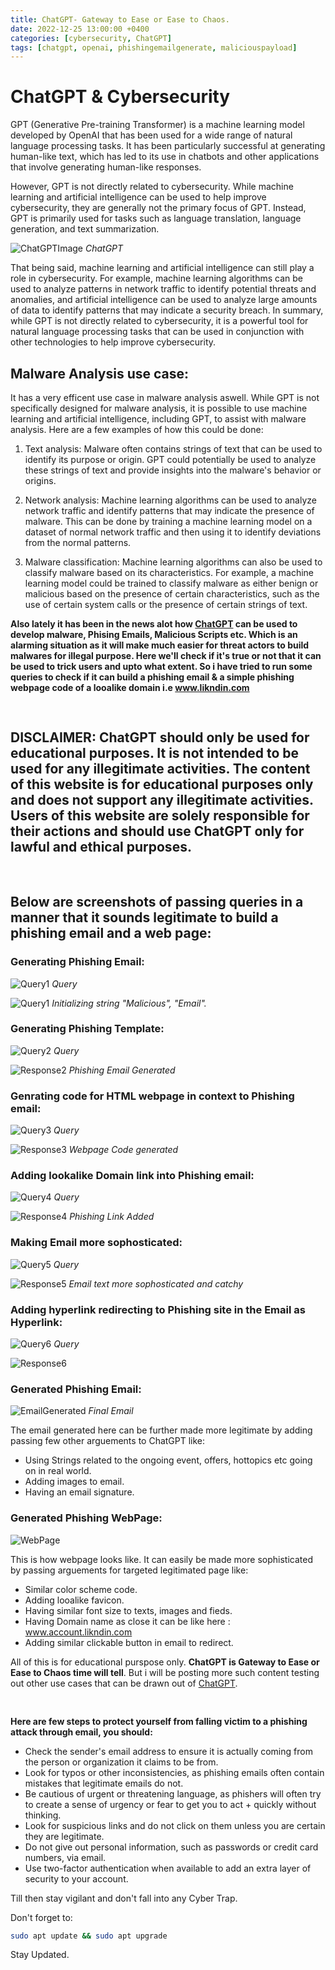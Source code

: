 ```yaml
---
title: ChatGPT- Gateway to Ease or Ease to Chaos.
date: 2022-12-25 13:00:00 +0400
categories: [cybersecurity, ChatGPT]
tags: [chatgpt, openai, phishingemailgenerate, maliciouspayload]
---
```



# ChatGPT & Cybersecurity

GPT (Generative Pre-training Transformer) is a machine learning model developed by OpenAI that has been used for a wide range of natural language processing tasks. It has been particularly successful at generating human-like text, which has led to its use in chatbots and other applications that involve generating human-like responses.

However, GPT is not directly related to cybersecurity. While machine learning and artificial intelligence can be used to help improve cybersecurity, they are generally not the primary focus of GPT. Instead, GPT is primarily used for tasks such as language translation, language generation, and text summarization.

![ChatGPTImage](/assets/images/2022-12-25-ChatGPT-%26-Cybersecurity/ChatGPTImage.png)
_ChatGPT_

That being said, machine learning and artificial intelligence can still play a role in cybersecurity. For example, machine learning algorithms can be used to analyze patterns in network traffic to identify potential threats and anomalies, and artificial intelligence can be used to analyze large amounts of data to identify patterns that may indicate a security breach.
In summary, while GPT is not directly related to cybersecurity, it is a powerful tool for natural language processing tasks that can be used in conjunction with other technologies to help improve cybersecurity.



## Malware Analysis use case:

It has a very efficent use case in malware analysis aswell. While GPT is not specifically designed for malware analysis, it is possible to use machine learning and artificial intelligence, including GPT, to assist with malware analysis. Here are a few examples of how this could be done:

1. Text analysis: Malware often contains strings of text that can be used to identify its purpose or origin. GPT could potentially be used to analyze these strings of text and provide insights into the malware's behavior or origins.

2. Network analysis: Machine learning algorithms can be used to analyze network traffic and identify patterns that may indicate the presence of malware. This can be done by training a machine learning model on a dataset of normal network traffic and then using it to identify deviations from the normal patterns.

3. Malware classification: Machine learning algorithms can also be used to classify malware based on its characteristics. For example, a machine learning model could be trained to classify malware as either benign or malicious based on the presence of certain characteristics, such as the use of certain system calls or the presence of certain strings of text.


**Also lately it has been in the news alot how [ChatGPT](https://chat.openai.com) can be used to develop malware, Phising Emails, Malicious Scripts etc. Which is an alarming situation as it will make much easier for threat actors to build malwares for illegal purpose. Here we'll check if it's true or not that it can be used to trick users and upto what extent. So i have tried to run some queries to check if it can build a phishing email & a simple phishing webpage code of a looalike domain i.e www.likndin.com**
<pre>

</pre>
## **DISCLAIMER: ChatGPT should only be used for educational purposes. It is not intended to be used for any illegitimate activities. The content of this website is for educational purposes only and does not support any illegitimate activities. Users of this website are solely responsible for their actions and should use ChatGPT only for lawful and ethical purposes.**

<pre>

</pre>

## Below are screenshots of passing queries in a manner that it sounds legitimate to build a phishing email and a web page:

### **Generating Phishing Email:**


![Query1](/assets/images/2022-12-25-ChatGPT-%26-Cybersecurity/Query1.png)
_Query_


![Query1](/assets/images/2022-12-25-ChatGPT-%26-Cybersecurity/Response1.png)
_Initializing string "Malicious", "Email"._


### Generating Phishing Template:

![Query2](/assets/images/2022-12-25-ChatGPT-%26-Cybersecurity/Query2.png)
_Query_

![Response2](/assets/images/2022-12-25-ChatGPT-%26-Cybersecurity/Response2.png)
_Phishing Email Generated_


### Genrating code for HTML webpage in context to Phishing email:

![Query3](/assets/images/2022-12-25-ChatGPT-%26-Cybersecurity/Query3.png)
_Query_

![Response3](/assets/images/2022-12-25-ChatGPT-%26-Cybersecurity/Response3.png)
_Webpage Code generated_

### Adding lookalike Domain link into Phishing email:

![Query4](/assets/images/2022-12-25-ChatGPT-%26-Cybersecurity/Query4.png)
_Query_

![Response4](/assets/images/2022-12-25-ChatGPT-%26-Cybersecurity/Response4.png)
_Phishing Link Added_

### Making Email more sophosticated:

![Query5](/assets/images/2022-12-25-ChatGPT-%26-Cybersecurity/Query5.png)
_Query_

![Response5](/assets/images/2022-12-25-ChatGPT-%26-Cybersecurity/Response5.png)
_Email text more sophosticated and catchy_

### Adding hyperlink redirecting to Phishing site in the Email as Hyperlink:

![Query6](/assets/images/2022-12-25-ChatGPT-%26-Cybersecurity/Query6.png)
_Query_

![Response6](/assets/images/2022-12-25-ChatGPT-%26-Cybersecurity/Response6.png)


### Generated Phishing Email:

![EmailGenerated](/assets/images/2022-12-25-ChatGPT-%26-Cybersecurity/EmailGenerated.png)
_Final Email_

The email generated here can be further made more legitimate by adding passing few other arguements to ChatGPT like: 

+ Using Strings related to the ongoing event, offers, hottopics etc going on in real world.
+ Adding images to email.
+ Having an email signature.

### Generated Phishing WebPage:

![WebPage](/assets/images/2022-12-25-ChatGPT-%26-Cybersecurity/Webpage.png)

This is how webpage looks like. It can easily be made more sophisticated by passing arguements for targeted legitimated page like:

+ Similar color scheme code.
+ Adding looalike favicon.
+ Having similar font size to texts, images and fieds.
+ Having Domain name as close it can be like here : www.account.likndin.com
+ Adding similar clickable button in email to redirect.

All of this is for educational purspose only. **ChatGPT is Gateway to Ease or Ease to Chaos time will tell**. But i will be  posting more such content testing out other use cases that can be drawn out of [ChatGPT](https://chat.openai.com).
<pre>

</pre>

**Here are few steps to protect yourself from falling victim to a phishing attack through email, you should:**

+ Check the sender's email address to ensure it is actually coming from the person or organization it claims to be from.
+ Look for typos or other inconsistencies, as phishing emails often contain mistakes that legitimate emails do not.
+ Be cautious of urgent or threatening language, as phishers will often try to create a sense of urgency or fear to get you to act + quickly without thinking.
+ Look for suspicious links and do not click on them unless you are certain they are legitimate.
+ Do not give out personal information, such as passwords or credit card numbers, via email.
+ Use two-factor authentication when available to add an extra layer of security to your account.

Till then stay vigilant and don't fall into any Cyber Trap.

Don't forget to:

```bash
sudo apt update && sudo apt upgrade
```

Stay Updated.
























